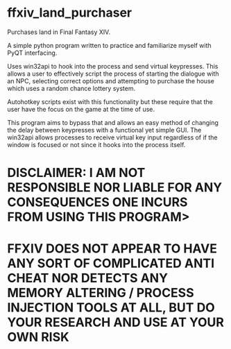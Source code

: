 # ffxiv_land_purchaser

Purchases land in Final Fantasy XIV.

A simple python program written to practice and familiarize myself with PyQT interfacing. 

Uses win32api to hook into the process and send virtual keypresses. This allows a user to effectively script the process of starting the dialogue with an NPC, selecting
correct options and attempting to purchase the house which uses a random chance lottery system. 

Autohotkey scripts exist with this functionality but these require that the user have the focus on the game at the time of use.

This program aims to bypass that and allows an easy method of changing the delay between keypresses with a functional yet simple GUI. The win32api allows processes to receive
virtual key input regardless of if the window is focused or not since it hooks into the process itself. 


# DISCLAIMER: I AM NOT RESPONSIBLE NOR LIABLE FOR ANY CONSEQUENCES ONE INCURS FROM USING THIS PROGRAM> 

# FFXIV DOES NOT APPEAR TO HAVE ANY SORT OF COMPLICATED ANTI CHEAT NOR DETECTS ANY MEMORY ALTERING / PROCESS INJECTION TOOLS AT ALL, BUT DO YOUR RESEARCH AND USE AT YOUR OWN RISK
